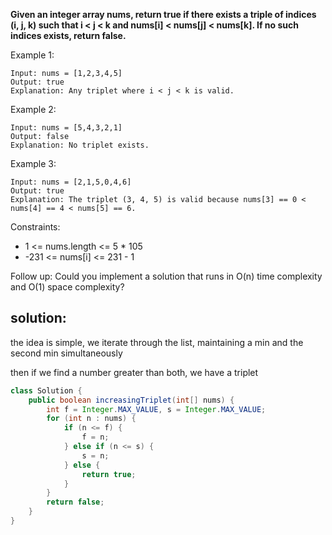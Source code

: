 

**Given an integer array nums, return true if there exists a triple of indices (i, j, k) such that i < j < k and nums[i] < nums[j] < nums[k]. If no such indices exists, return false.**

 

Example 1:

```
Input: nums = [1,2,3,4,5]
Output: true
Explanation: Any triplet where i < j < k is valid.
```

Example 2:

```
Input: nums = [5,4,3,2,1]
Output: false
Explanation: No triplet exists.
```

Example 3:

```
Input: nums = [2,1,5,0,4,6]
Output: true
Explanation: The triplet (3, 4, 5) is valid because nums[3] == 0 < nums[4] == 4 < nums[5] == 6.
```

Constraints:

- 1 <= nums.length <= 5 * 105
- -231 <= nums[i] <= 231 - 1
 

Follow up: Could you implement a solution that runs in O(n) time complexity and O(1) space complexity?

## solution:

the idea is simple, we iterate through the list, maintaining a min and the second min simultaneously

then if we find a number greater than both, we have a triplet

```java
class Solution {
    public boolean increasingTriplet(int[] nums) {
        int f = Integer.MAX_VALUE, s = Integer.MAX_VALUE;
        for (int n : nums) {
            if (n <= f) {
                f = n;
            } else if (n <= s) {
                s = n;
            } else {
                return true;
            }
        }
        return false;
    }
}
```
